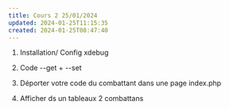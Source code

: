 ```yaml
---
title: Cours 2 25/01/2024
updated: 2024-01-25T11:15:35
created: 2024-01-25T08:47:40
---
```


1.  Installation/ Config xdebug

2.  Code --get + --set

3.  Déporter votre code du combattant dans une page index.php

4.  Afficher ds un tableaux 2 combattans
